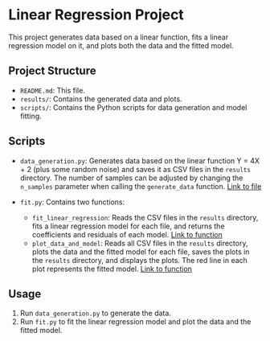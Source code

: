 # Linear Regression Project

This project generates data based on a linear function, fits a linear regression model on it, and plots both the data and the fitted model.

## Project Structure

- `README.md`: This file.
- `results/`: Contains the generated data and plots.
- `scripts/`: Contains the Python scripts for data generation and model fitting.

## Scripts

- `data_generation.py`: Generates data based on the linear function Y = 4X + 2 (plus some random noise) and saves it as CSV files in the `results` directory. The number of samples can be adjusted by changing the `n_samples` parameter when calling the `generate_data` function. [Link to file](scripts/data_generation.py)

- `fit.py`: Contains two functions:
    - `fit_linear_regression`: Reads the CSV files in the `results` directory, fits a linear regression model for each file, and returns the coefficients and residuals of each model. [Link to function](scripts/fit.py#L5)
    - `plot_data_and_model`: Reads all CSV files in the `results` directory, plots the data and the fitted model for each file, saves the plots in the `results` directory, and displays the plots. The red line in each plot represents the fitted model. [Link to function](scripts/fit.py#L20)

## Usage

1. Run `data_generation.py` to generate the data.
2. Run `fit.py` to fit the linear regression model and plot the data and the fitted model.